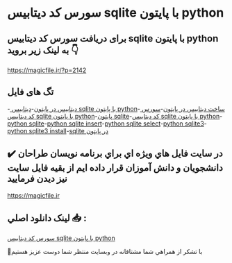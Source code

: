 # سورس کد دیتابیس sqlite با پایتون python

## برای دریافت سورس کد دیتابیس sqlite با پایتون python به لینک زیر بروید 👇

https://magicfile.ir/?p=2142

## تگ های فایل

-[ دیتابیس در پایتون](https://magicfile.ir/product/%d9%86%d9%85%d9%88%d9%86%d9%87-%d8%b3%d9%88%d8%b1%d8%b3-%d9%88-%da%a9%d8%af-%d8%af%db%8c%d8%aa%d8%a7%d8%a8%db%8c%d8%b3-sqlite-%d8%a8%d8%a7-%d9%be%d8%a7%db%8c%d8%aa%d9%88%d9%86/)-[دیتابیس sqlite با پایتون python](https://magicfile.ir/product/%d9%86%d9%85%d9%88%d9%86%d9%87-%d8%b3%d9%88%d8%b1%d8%b3-%d9%88-%da%a9%d8%af-%d8%af%db%8c%d8%aa%d8%a7%d8%a8%db%8c%d8%b3-sqlite-%d8%a8%d8%a7-%d9%be%d8%a7%db%8c%d8%aa%d9%88%d9%86/)-[ ساخت دیتابیس در پایتون](https://magicfile.ir/product/%d9%86%d9%85%d9%88%d9%86%d9%87-%d8%b3%d9%88%d8%b1%d8%b3-%d9%88-%da%a9%d8%af-%d8%af%db%8c%d8%aa%d8%a7%d8%a8%db%8c%d8%b3-sqlite-%d8%a8%d8%a7-%d9%be%d8%a7%db%8c%d8%aa%d9%88%d9%86/)-[سورس کد دیتابیس sqlite با پایتون python](https://magicfile.ir/product/%d9%86%d9%85%d9%88%d9%86%d9%87-%d8%b3%d9%88%d8%b1%d8%b3-%d9%88-%da%a9%d8%af-%d8%af%db%8c%d8%aa%d8%a7%d8%a8%db%8c%d8%b3-sqlite-%d8%a8%d8%a7-%d9%be%d8%a7%db%8c%d8%aa%d9%88%d9%86/)-[پایتون sqlite](https://magicfile.ir/product/%d9%86%d9%85%d9%88%d9%86%d9%87-%d8%b3%d9%88%d8%b1%d8%b3-%d9%88-%da%a9%d8%af-%d8%af%db%8c%d8%aa%d8%a7%d8%a8%db%8c%d8%b3-sqlite-%d8%a8%d8%a7-%d9%be%d8%a7%db%8c%d8%aa%d9%88%d9%86/)-[کد دیتابیس sqlite با پایتون python](https://magicfile.ir/product/%d9%86%d9%85%d9%88%d9%86%d9%87-%d8%b3%d9%88%d8%b1%d8%b3-%d9%88-%da%a9%d8%af-%d8%af%db%8c%d8%aa%d8%a7%d8%a8%db%8c%d8%b3-sqlite-%d8%a8%d8%a7-%d9%be%d8%a7%db%8c%d8%aa%d9%88%d9%86/)-[python sqlite](https://magicfile.ir/product/%d9%86%d9%85%d9%88%d9%86%d9%87-%d8%b3%d9%88%d8%b1%d8%b3-%d9%88-%da%a9%d8%af-%d8%af%db%8c%d8%aa%d8%a7%d8%a8%db%8c%d8%b3-sqlite-%d8%a8%d8%a7-%d9%be%d8%a7%db%8c%d8%aa%d9%88%d9%86/)-[python sqlite insert](https://magicfile.ir/product/%d9%86%d9%85%d9%88%d9%86%d9%87-%d8%b3%d9%88%d8%b1%d8%b3-%d9%88-%da%a9%d8%af-%d8%af%db%8c%d8%aa%d8%a7%d8%a8%db%8c%d8%b3-sqlite-%d8%a8%d8%a7-%d9%be%d8%a7%db%8c%d8%aa%d9%88%d9%86/)-[python sqlite select](https://magicfile.ir/product/%d9%86%d9%85%d9%88%d9%86%d9%87-%d8%b3%d9%88%d8%b1%d8%b3-%d9%88-%da%a9%d8%af-%d8%af%db%8c%d8%aa%d8%a7%d8%a8%db%8c%d8%b3-sqlite-%d8%a8%d8%a7-%d9%be%d8%a7%db%8c%d8%aa%d9%88%d9%86/)-[python sqlite3](https://magicfile.ir/product/%d9%86%d9%85%d9%88%d9%86%d9%87-%d8%b3%d9%88%d8%b1%d8%b3-%d9%88-%da%a9%d8%af-%d8%af%db%8c%d8%aa%d8%a7%d8%a8%db%8c%d8%b3-sqlite-%d8%a8%d8%a7-%d9%be%d8%a7%db%8c%d8%aa%d9%88%d9%86/)-[python sqlite3 install](https://magicfile.ir/product/%d9%86%d9%85%d9%88%d9%86%d9%87-%d8%b3%d9%88%d8%b1%d8%b3-%d9%88-%da%a9%d8%af-%d8%af%db%8c%d8%aa%d8%a7%d8%a8%db%8c%d8%b3-sqlite-%d8%a8%d8%a7-%d9%be%d8%a7%db%8c%d8%aa%d9%88%d9%86/)-[sqlite در پایتون](https://magicfile.ir/product/%d9%86%d9%85%d9%88%d9%86%d9%87-%d8%b3%d9%88%d8%b1%d8%b3-%d9%88-%da%a9%d8%af-%d8%af%db%8c%d8%aa%d8%a7%d8%a8%db%8c%d8%b3-sqlite-%d8%a8%d8%a7-%d9%be%d8%a7%db%8c%d8%aa%d9%88%d9%86/)

## ✔️ در سايت فايل هاي ويژه اي براي برنامه نويسان طراحان دانشجويان و دانش آموزان قرار داده ايم از بقيه فايل سايت نيز ديدن فرماييد

https://magicfile.ir


## لينک دانلود اصلي 📥 :

[سورس کد دیتابیس sqlite با پایتون python](https://magicfile.ir/product/%d9%86%d9%85%d9%88%d9%86%d9%87-%d8%b3%d9%88%d8%b1%d8%b3-%d9%88-%da%a9%d8%af-%d8%af%db%8c%d8%aa%d8%a7%d8%a8%db%8c%d8%b3-sqlite-%d8%a8%d8%a7-%d9%be%d8%a7%db%8c%d8%aa%d9%88%d9%86/) 


🙏با تشکر از همراهي شما مشتاقانه در وبسایت منتظر شما دوست عزیز هستیم

